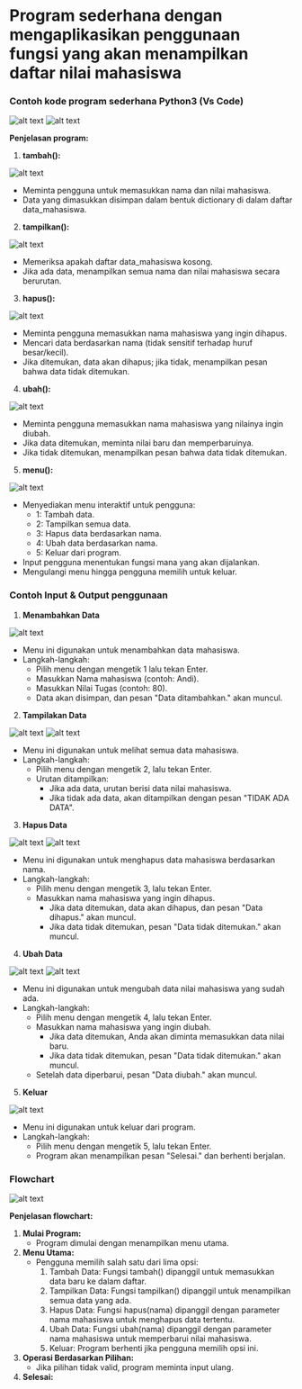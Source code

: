 # Program sederhana dengan mengaplikasikan penggunaan fungsi yang akan menampilkan daftar nilai mahasiswa

### Contoh kode program sederhana Python3 (Vs Code)

![alt text](image.png)
![alt text](image-1.png)

**Penjelasan program:**
1.	**tambah():**

![alt text](image-2.png)

 * Meminta pengguna untuk memasukkan nama dan nilai mahasiswa.
 * Data yang dimasukkan disimpan dalam bentuk dictionary di dalam daftar data_mahasiswa.
2.	**tampilkan():**

![alt text](image-3.png)

 * Memeriksa apakah daftar data_mahasiswa kosong.
 * Jika ada data, menampilkan semua nama dan nilai mahasiswa secara berurutan.
3.	**hapus():**

![alt text](image-4.png)

 * Meminta pengguna memasukkan nama mahasiswa yang ingin dihapus.
 * Mencari data berdasarkan nama (tidak sensitif terhadap huruf besar/kecil).
 * Jika ditemukan, data akan dihapus; jika tidak, menampilkan pesan bahwa data tidak ditemukan.
4.	**ubah():**

![alt text](image-5.png)

 * Meminta pengguna memasukkan nama mahasiswa yang nilainya ingin diubah.
 * Jika data ditemukan, meminta nilai baru dan memperbaruinya.
 * Jika tidak ditemukan, menampilkan pesan bahwa data tidak ditemukan.
5.	**menu():**

![alt text](image-6.png)

* Menyediakan menu interaktif untuk pengguna:
     - 1: Tambah data.
     - 2: Tampilkan semua data.
     - 3: Hapus data berdasarkan nama.
     - 4: Ubah data berdasarkan nama.
     - 5: Keluar dari program.
* Input pengguna menentukan fungsi mana yang akan dijalankan.
* Mengulangi menu hingga pengguna memilih untuk keluar.

### Contoh Input & Output penggunaan

1.	**Menambahkan Data**

![alt text](image-7.png)

 * Menu ini digunakan untuk menambahkan data mahasiswa.
 * Langkah-langkah:
     - Pilih menu dengan mengetik 1 lalu tekan Enter.
     - Masukkan Nama mahasiswa (contoh: Andi).
     - Masukkan Nilai Tugas (contoh: 80).
     - Data akan disimpan, dan pesan "Data ditambahkan." akan muncul.

2.	**Tampilakan Data**

![alt text](image-8.png)
![alt text](image-9.png)

 * Menu ini digunakan untuk melihat semua data mahasiswa.
 * Langkah-langkah:
     - Pilih menu dengan mengetik 2, lalu tekan Enter.
     - Urutan ditampilkan:
         - Jika ada data, urutan berisi data nilai mahasiswa.
         - Jika tidak ada data, akan ditampilkan dengan pesan "TIDAK ADA DATA".

3.	**Hapus Data**

![alt text](image-10.png)
![alt text](image-11.png)

 * Menu ini digunakan untuk menghapus data mahasiswa berdasarkan nama.
 * Langkah-langkah:
     - Pilih menu dengan mengetik 3, lalu tekan Enter.
     - Masukkan nama mahasiswa yang ingin dihapus.
         - Jika data ditemukan, data akan dihapus, dan pesan "Data dihapus." akan muncul.
         - Jika data tidak ditemukan, pesan "Data tidak ditemukan." akan muncul.

4.	**Ubah Data**

![alt text](image-12.png)
![alt text](image-13.png)

* Menu ini digunakan untuk mengubah data nilai mahasiswa yang sudah ada.
* Langkah-langkah:
     - Pilih menu dengan mengetik 4, lalu tekan Enter.
     - Masukkan nama mahasiswa yang ingin diubah.
         - Jika data ditemukan, Anda akan diminta memasukkan data nilai baru.
         - Jika data tidak ditemukan, pesan "Data tidak ditemukan." akan muncul.
     - Setelah data diperbarui, pesan "Data diubah." akan muncul.

5.	**Keluar**

![alt text](image-14.png)

* Menu ini digunakan untuk keluar dari program.
* Langkah-langkah:
     - Pilih menu dengan mengetik 5, lalu tekan Enter.
     - Program akan menampilkan pesan "Selesai." dan berhenti berjalan.

### Flowchart 

![alt text](image-15.png)

**Penjelasan flowchart:**
1.	**Mulai Program:**
     * Program dimulai dengan menampilkan menu utama.
2.	**Menu Utama:**
     * Pengguna memilih salah satu dari lima opsi:
         1.	Tambah Data: Fungsi tambah() dipanggil untuk memasukkan data baru ke dalam daftar.
         2.	Tampilkan Data: Fungsi tampilkan() dipanggil untuk menampilkan semua data yang ada.
         3.	Hapus Data: Fungsi hapus(nama) dipanggil dengan parameter nama mahasiswa untuk menghapus data tertentu.
         4.	Ubah Data: Fungsi ubah(nama) dipanggil dengan parameter nama mahasiswa untuk memperbarui nilai mahasiswa.
         5.	Keluar: Program berhenti jika pengguna memilih opsi ini.
3.	**Operasi Berdasarkan Pilihan:**
     * Jika pilihan tidak valid, program meminta input ulang.
4.	**Selesai:**

